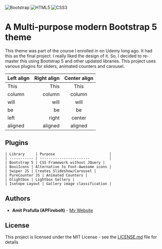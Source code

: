 ![Bootstrap](https://img.shields.io/badge/bootstrap-%23563D7C.svg?style=for-the-badge&logo=bootstrap&logoColor=white)
![HTML5](https://img.shields.io/badge/html5-%23E34F26.svg?style=for-the-badge&logo=html5&logoColor=white)
![CSS3](https://img.shields.io/badge/css3-%231572B6.svg?style=for-the-badge&logo=css3&logoColor=white)

# A Multi-purpose modern Bootstrap 5 theme

This theme was part of the course I enrolled in on Udemy long ago. It had this as the final project. I really liked the design of it. So, I decided to re-master this using Bootstrap 5 and other updated libraries. This project uses various plugins for sliders, animated counters and carousel.

| Left align | Right align | Center align |
|:-----------|------------:|:------------:|
| This       |        This |     This     |
| column     |      column |    column    |
| will       |        will |     will     |
| be         |          be |      be      |
| left       |       right |    center    |
| aligned    |     aligned |    aligned   |

## Plugins
```
| Library	  | Purpose 						|
| ----------- | ----------------------- 		|
| Bootstrap 5 | CSS Framework without JQuery |
| BoxiIcons | Alternative to Font-Awesome icons |
| Swiper JS | Creates Slideshow/Carousel |
| PureCounter JS | Animated Counters |
| Glightbox | Lightbox Gallery |
| Isotope Layout | Gallery image classification |
```

## Authors

* **Amit Prafulla (APFirebolt)** - [My Website](https://apgiiit.com)

## License

This project is licensed under the MIT License - see the [LICENSE.md](LICENSE.md) file for details


